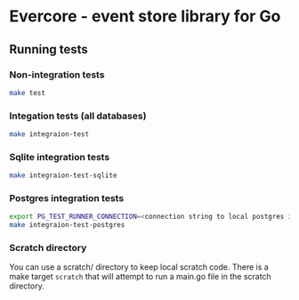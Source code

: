 # Evercore - event store library for Go

## Running tests

### Non-integration tests

```bash
make test
```

### Integation tests (all databases)

```bash
make integraion-test
```

### Sqlite integration tests

```bash
make integraion-test-sqlite
```

### Postgres integration tests

```bash
export PG_TEST_RUNNER_CONNECTION=<connection string to local postgres instance>
make integraion-test-postgres
```

### Scratch directory

You can use a scratch/ directory to keep local scratch code. There is a make
target `scratch` that will attempt to run a main.go file in the scratch
directory.
